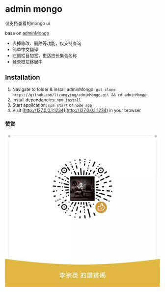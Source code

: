 # admin mongo

仅支持查看的mongo ui

base on
[adminMongo](https://github.com/mrvautin/adminMongo)

* 去掉修改、删除等功能，仅支持查询
* 简单中文翻译
* 左侧栏目加宽，更适应长集合名称
* 登录框左移居中

## Installation

1. Navigate to folder & install adminMongo: `git clone https://github.com/lizongying/adminMongo.git && cd adminMongo`
2. Install dependencies: `npm install`
3. Start application: `npm start` or `node app`
4. Visit [http://127.0.0.1:1234](http://127.0.0.1:1234) in your browser

### 赞赏

![image](appreciate.jpeg)